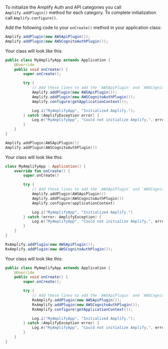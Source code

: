 To initialize the Amplify Auth and API categories you call `Amplify.addPlugin()` method for each category. To complete initialization call `Amplify.configure()`.

Add the following code to your `onCreate()` method in your application class:

<amplify-block-switcher>
<amplify-block name="Java">

```java
Amplify.addPlugin(new AWSApiPlugin());
Amplify.addPlugin(new AWSCognitoAuthPlugin());
```

Your class will look like this:

```java
public class MyAmplifyApp extends Application {
    @Override
    public void onCreate() {
        super.onCreate();

        try {
            // Add these lines to add the `AWSApiPlugin` and `AWSCognitoAuthPlugin`
            Amplify.addPlugin(new AWSApiPlugin());
            Amplify.addPlugin(new AWSCognitoAuthPlugin());
            Amplify.configure(getApplicationContext());

            Log.i("MyAmplifyApp", "Initialized Amplify.");
        } catch (AmplifyException error) {
            Log.e("MyAmplifyApp", "Could not initialize Amplify.", error);
        }
    }
}
```

</amplify-block>
<amplify-block name="Kotlin">

```kotlin
Amplify.addPlugin(AWSApiPlugin())
Amplify.addPlugin(AWSCognitoAuthPlugin())
```

Your class will look like this:

```kotlin
class MyAmplifyApp : Application() {
    override fun onCreate() {
        super.onCreate()

        try {
            // Add these lines to add the `AWSApiPlugin` and `AWSCognitoAuthPlugin`
            Amplify.addPlugin(AWSApiPlugin())
            Amplify.addPlugin(AWSCognitoAuthPlugin())
            Amplify.configure(applicationContext)

            Log.i("MyAmplifyApp", "Initialized Amplify.")
        } catch (error: AmplifyException) {
            Log.e("MyAmplifyApp", "Could not initialize Amplify.", error)
        }
    }
}
```

</amplify-block>
<amplify-block name="RxJava">

```java
RxAmplify.addPlugin(new AWSApiPlugin());
RxAmplify.addPlugin(new AWSCognitoAuthPlugin());
```

Your class will look like this:

```java
public class MyAmplifyApp extends Application {
    @Override
    public void onCreate() {
        super.onCreate();

        try {
            // Add these lines to add the `AWSApiPlugin` and `AWSCognitoAuthPlugin`
            RxAmplify.addPlugin(new AWSApiPlugin());
            RxAmplify.addPlugin(new AWSCognitoAuthPlugin());
            RxAmplify.configure(getApplicationContext());

            Log.i("MyAmplifyApp", "Initialized Amplify.");
        } catch (AmplifyException error) {
            Log.e("MyAmplifyApp", "Could not initialize Amplify.", error);
        }
    }
}
```

</amplify-block>
</amplify-block-switcher>
